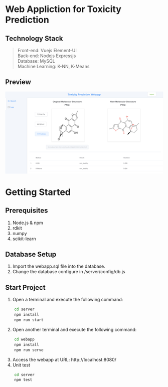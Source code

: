 # Web Appliction for Toxicity Prediction
## Technology Stack
> Front-end: Vuejs Element-UI<br/>
> Back-end: Nodejs Expressjs<br/>
> Database: MySQL<br/>
> Machine Learning: K-NN, K-Means<br/>
## Preview
![image](https://github.com/HLN177/ToxicityPredictionWebapp/blob/main/server/public/WechatIMG557.png)
# Getting Started
## Prerequisites
1. Node.js & npm
2. rdkit
3. numpy
4. scikit-learn

## Database Setup
1. Import the webapp.sql file into the database.
2. Change the database configure in /server/config/db.js

## Start Project
1. Open a terminal and execute the following command:
```bash
    cd server
    npm install
    npm run start
```
2. Open another terminal and execute the following command:
```bash
    cd webapp
    npm install
    npm run serve
```
3. Access the webapp at URL: http://localhost:8080/
4. Unit test
```bash
    cd server
    npm test
```
